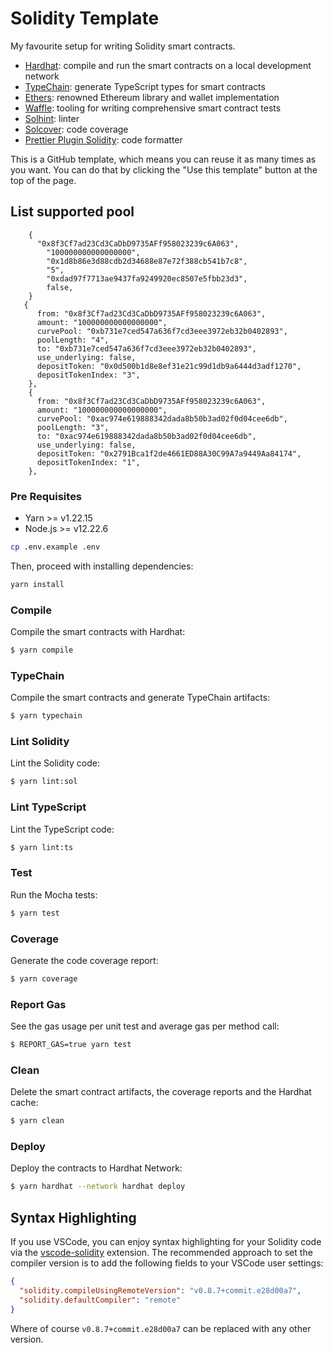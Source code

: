 # Solidity Template

My favourite setup for writing Solidity smart contracts.

- [Hardhat](https://github.com/nomiclabs/hardhat): compile and run the smart contracts on a local development network
- [TypeChain](https://github.com/ethereum-ts/TypeChain): generate TypeScript types for smart contracts
- [Ethers](https://github.com/ethers-io/ethers.js/): renowned Ethereum library and wallet implementation
- [Waffle](https://github.com/EthWorks/Waffle): tooling for writing comprehensive smart contract tests
- [Solhint](https://github.com/protofire/solhint): linter
- [Solcover](https://github.com/sc-forks/solidity-coverage): code coverage
- [Prettier Plugin Solidity](https://github.com/prettier-solidity/prettier-plugin-solidity): code formatter

This is a GitHub template, which means you can reuse it as many times as you want. You can do that by clicking the "Use this
template" button at the top of the page.

## List supported pool

```
    {
      "0x8f3Cf7ad23Cd3CaDbD9735AFf958023239c6A063",
        "100000000000000000",
        "0x1d8b86e3d88cdb2d34688e87e72f388cb541b7c8",
        "5",
        "0xdad97f7713ae9437fa9249920ec8507e5fbb23d3",
        false,
    }
   {
      from: "0x8f3Cf7ad23Cd3CaDbD9735AFf958023239c6A063",
      amount: "100000000000000000",
      curvePool: "0xb731e7ced547a636f7cd3eee3972eb32b0402893",
      poolLength: "4",
      to: "0xb731e7ced547a636f7cd3eee3972eb32b0402893",
      use_underlying: false,
      depositToken: "0x0d500b1d8e8ef31e21c99d1db9a6444d3adf1270",
      depositTokenIndex: "3",
    },
    {
      from: "0x8f3Cf7ad23Cd3CaDbD9735AFf958023239c6A063",
      amount: "100000000000000000",
      curvePool: "0xac974e619888342dada8b50b3ad02f0d04cee6db",
      poolLength: "3",
      to: "0xac974e619888342dada8b50b3ad02f0d04cee6db",
      use_underlying: false,
      depositToken: "0x2791Bca1f2de4661ED88A30C99A7a9449Aa84174",
      depositTokenIndex: "1",
    },
```

### Pre Requisites

- Yarn >= v1.22.15
- Node.js >= v12.22.6

```sh
cp .env.example .env
```

Then, proceed with installing dependencies:

```sh
yarn install
```

### Compile

Compile the smart contracts with Hardhat:

```sh
$ yarn compile
```

### TypeChain

Compile the smart contracts and generate TypeChain artifacts:

```sh
$ yarn typechain
```

### Lint Solidity

Lint the Solidity code:

```sh
$ yarn lint:sol
```

### Lint TypeScript

Lint the TypeScript code:

```sh
$ yarn lint:ts
```

### Test

Run the Mocha tests:

```sh
$ yarn test
```

### Coverage

Generate the code coverage report:

```sh
$ yarn coverage
```

### Report Gas

See the gas usage per unit test and average gas per method call:

```sh
$ REPORT_GAS=true yarn test
```

### Clean

Delete the smart contract artifacts, the coverage reports and the Hardhat cache:

```sh
$ yarn clean
```

### Deploy

Deploy the contracts to Hardhat Network:

```sh
$ yarn hardhat --network hardhat deploy
```

## Syntax Highlighting

If you use VSCode, you can enjoy syntax highlighting for your Solidity code via the
[vscode-solidity](https://github.com/juanfranblanco/vscode-solidity) extension. The recommended approach to set the
compiler version is to add the following fields to your VSCode user settings:

```json
{
  "solidity.compileUsingRemoteVersion": "v0.8.7+commit.e28d00a7",
  "solidity.defaultCompiler": "remote"
}
```

Where of course `v0.8.7+commit.e28d00a7` can be replaced with any other version.

